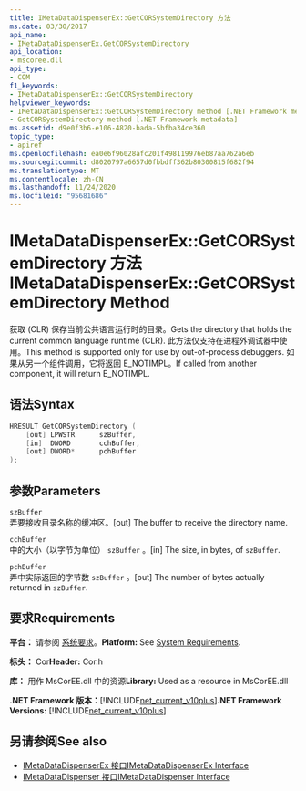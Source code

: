 ```yaml
---
title: IMetaDataDispenserEx::GetCORSystemDirectory 方法
ms.date: 03/30/2017
api_name:
- IMetaDataDispenserEx.GetCORSystemDirectory
api_location:
- mscoree.dll
api_type:
- COM
f1_keywords:
- IMetaDataDispenserEx::GetCORSystemDirectory
helpviewer_keywords:
- IMetaDataDispenserEx::GetCORSystemDirectory method [.NET Framework metadata]
- GetCORSystemDirectory method [.NET Framework metadata]
ms.assetid: d9e0f3b6-e106-4820-bada-5bfba34ce360
topic_type:
- apiref
ms.openlocfilehash: ea0e6f96028afc201f498119976eb87aa762a6eb
ms.sourcegitcommit: d8020797a6657d0fbbdff362b80300815f682f94
ms.translationtype: MT
ms.contentlocale: zh-CN
ms.lasthandoff: 11/24/2020
ms.locfileid: "95681686"
---
```

# <a name="imetadatadispenserexgetcorsystemdirectory-method"></a><span data-ttu-id="560fb-102">IMetaDataDispenserEx::GetCORSystemDirectory 方法</span><span class="sxs-lookup"><span data-stu-id="560fb-102">IMetaDataDispenserEx::GetCORSystemDirectory Method</span></span>

<span data-ttu-id="560fb-103">获取 (CLR) 保存当前公共语言运行时的目录。</span><span class="sxs-lookup"><span data-stu-id="560fb-103">Gets the directory that holds the current common language runtime (CLR).</span></span> <span data-ttu-id="560fb-104">此方法仅支持在进程外调试器中使用。</span><span class="sxs-lookup"><span data-stu-id="560fb-104">This method is supported only for use by out-of-process debuggers.</span></span> <span data-ttu-id="560fb-105">如果从另一个组件调用，它将返回 E_NOTIMPL。</span><span class="sxs-lookup"><span data-stu-id="560fb-105">If called from another component, it will return E_NOTIMPL.</span></span>  
  
## <a name="syntax"></a><span data-ttu-id="560fb-106">语法</span><span class="sxs-lookup"><span data-stu-id="560fb-106">Syntax</span></span>  
  
```cpp  
HRESULT GetCORSystemDirectory (  
    [out] LPWSTR      szBuffer,
    [in]  DWORD       cchBuffer,
    [out] DWORD*      pchBuffer  
);  
```  
  
## <a name="parameters"></a><span data-ttu-id="560fb-107">参数</span><span class="sxs-lookup"><span data-stu-id="560fb-107">Parameters</span></span>  

 `szBuffer`  
 <span data-ttu-id="560fb-108">弄要接收目录名称的缓冲区。</span><span class="sxs-lookup"><span data-stu-id="560fb-108">[out] The buffer to receive the directory name.</span></span>  
  
 `cchBuffer`  
 <span data-ttu-id="560fb-109">中的大小（以字节为单位） `szBuffer` 。</span><span class="sxs-lookup"><span data-stu-id="560fb-109">[in] The size, in bytes, of `szBuffer`.</span></span>  
  
 `pchBuffer`  
 <span data-ttu-id="560fb-110">弄中实际返回的字节数 `szBuffer` 。</span><span class="sxs-lookup"><span data-stu-id="560fb-110">[out] The number of bytes actually returned in `szBuffer`.</span></span>  
  
## <a name="requirements"></a><span data-ttu-id="560fb-111">要求</span><span class="sxs-lookup"><span data-stu-id="560fb-111">Requirements</span></span>  

 <span data-ttu-id="560fb-112">**平台：** 请参阅 [系统要求](../../get-started/system-requirements.md)。</span><span class="sxs-lookup"><span data-stu-id="560fb-112">**Platform:** See [System Requirements](../../get-started/system-requirements.md).</span></span>  
  
 <span data-ttu-id="560fb-113">**标头：** Cor</span><span class="sxs-lookup"><span data-stu-id="560fb-113">**Header:** Cor.h</span></span>  
  
 <span data-ttu-id="560fb-114">**库：** 用作 MsCorEE.dll 中的资源</span><span class="sxs-lookup"><span data-stu-id="560fb-114">**Library:** Used as a resource in MsCorEE.dll</span></span>  
  
 <span data-ttu-id="560fb-115">**.NET Framework 版本：**[!INCLUDE[net_current_v10plus](../../../../includes/net-current-v10plus-md.md)]</span><span class="sxs-lookup"><span data-stu-id="560fb-115">**.NET Framework Versions:** [!INCLUDE[net_current_v10plus](../../../../includes/net-current-v10plus-md.md)]</span></span>  
  
## <a name="see-also"></a><span data-ttu-id="560fb-116">另请参阅</span><span class="sxs-lookup"><span data-stu-id="560fb-116">See also</span></span>

- [<span data-ttu-id="560fb-117">IMetaDataDispenserEx 接口</span><span class="sxs-lookup"><span data-stu-id="560fb-117">IMetaDataDispenserEx Interface</span></span>](imetadatadispenserex-interface.md)
- [<span data-ttu-id="560fb-118">IMetaDataDispenser 接口</span><span class="sxs-lookup"><span data-stu-id="560fb-118">IMetaDataDispenser Interface</span></span>](imetadatadispenser-interface.md)
